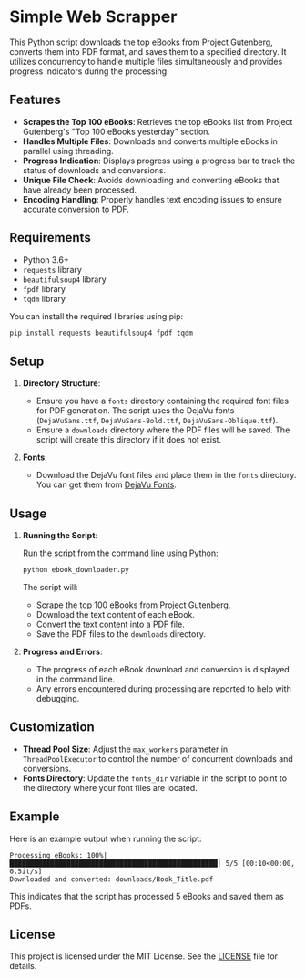 # Simple Web Scrapper

This Python script downloads the top eBooks from Project Gutenberg, converts them into PDF format, and saves them to a specified directory. It utilizes concurrency to handle multiple files simultaneously and provides progress indicators during the processing.

## Features

- **Scrapes the Top 100 eBooks**: Retrieves the top eBooks list from Project Gutenberg's "Top 100 eBooks yesterday" section.
- **Handles Multiple Files**: Downloads and converts multiple eBooks in parallel using threading.
- **Progress Indication**: Displays progress using a progress bar to track the status of downloads and conversions.
- **Unique File Check**: Avoids downloading and converting eBooks that have already been processed.
- **Encoding Handling**: Properly handles text encoding issues to ensure accurate conversion to PDF.

## Requirements

- Python 3.6+
- `requests` library
- `beautifulsoup4` library
- `fpdf` library
- `tqdm` library

You can install the required libraries using pip:

```bash
pip install requests beautifulsoup4 fpdf tqdm
```

## Setup

1. **Directory Structure**:

   - Ensure you have a `fonts` directory containing the required font files for PDF generation. The script uses the DejaVu fonts (`DejaVuSans.ttf`, `DejaVuSans-Bold.ttf`, `DejaVuSans-Oblique.ttf`).
   - Ensure a `downloads` directory where the PDF files will be saved. The script will create this directory if it does not exist.

2. **Fonts**:
   - Download the DejaVu font files and place them in the `fonts` directory. You can get them from [DejaVu Fonts](https://dejavufonts.github.io/).

## Usage

1. **Running the Script**:

   Run the script from the command line using Python:

   ```bash
   python ebook_downloader.py
   ```

   The script will:

   - Scrape the top 100 eBooks from Project Gutenberg.
   - Download the text content of each eBook.
   - Convert the text content into a PDF file.
   - Save the PDF files to the `downloads` directory.

2. **Progress and Errors**:

   - The progress of each eBook download and conversion is displayed in the command line.
   - Any errors encountered during processing are reported to help with debugging.

## Customization

- **Thread Pool Size**: Adjust the `max_workers` parameter in `ThreadPoolExecutor` to control the number of concurrent downloads and conversions.
- **Fonts Directory**: Update the `fonts_dir` variable in the script to point to the directory where your font files are located.

## Example

Here is an example output when running the script:

```
Processing eBooks: 100%|███████████████████████████████████████████████████| 5/5 [00:10<00:00, 0.5it/s]
Downloaded and converted: downloads/Book_Title.pdf
```

This indicates that the script has processed 5 eBooks and saved them as PDFs.

## License

This project is licensed under the MIT License. See the [LICENSE](LICENSE) file for details.
